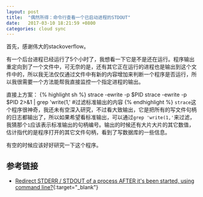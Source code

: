 ```yaml
---
layout: post
title:  "偶然所得：命令行查看一个已启动进程的STDOUT"
date:   2017-03-10 18:21:59 +0800
categories: cloud sync
---
```


首先，感谢伟大的stackoverflow。

有一个后台进程已经运行了5个小时了，我想看一下它是不是还在运行。程序输出重定向到了一个文件中，可无奈的是，还有其它正在运行的进程也是输出到这个文件中的，所以我无法仅仅通过文件中有新的内容增加来判断一个程序是否运行，所以我很需要一个方法能帮我直接监控一个指定进程的输出。

直接上方案：
{% highlight sh %}
strace -ewrite -p $PID
strace -ewrite -p $PID 2>&1 | grep 'write(1,' #过滤标准输出的内容
{% endhighlight %}
`strace`这个程序很神奇，我还未有空深入研究，不过看大致输出，它是把所有的写文件句柄的日志都输出了，所以如果希望看标准输出，可以通过`grep 'write(1,'`来过滤，我猜那个`1`应该表示标准输出的句柄编号。输出的时候还有大片大片的其它数值，估计指代的是程序打开的其它文件句柄，看到了写数据库的一些信息。

有空的时候应该好好研究一下这个程序。

## 参考链接
* [Redirect STDERR / STDOUT of a process AFTER it's been started, using command line?](http://stackoverflow.com/questions/593724/redirect-stderr-stdout-of-a-process-after-its-been-started-using-command-lin){:target="_blank"}
